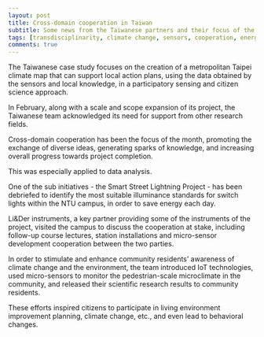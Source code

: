 ```yaml
---
layout: post
title: Cross-domain cooperation in Taiwan
subtitle: Some news from the Taiwanese partners and their focus of the month 
tags: [transdisciplinarity, climate change, sensors, cooperation, energy, IoT, citizen science]
comments: true
--- 
```


The Taiwanese case study focuses on the creation of a metropolitan Taipei climate map that can support local action plans, using the data obtained by the sensors and local knowledge, in a participatory sensing and citizen science approach.

In February, along with a scale and scope expansion of its project, the Taiwanese team acknowledged its need for support from other research fields. 

Cross-domain cooperation has been the focus of the month, promoting the exchange of diverse ideas, generating sparks of knowledge, and increasing overall progress towards project completion.

This was especially applied to data analysis. 

One of the sub initiatives - the Smart Street Lightning Project - has been debriefed to identify the most suitable illuminance standards for switch lights within the NTU campus, in order to save energy each day. 

Li&Der instruments, a key partner providing some of the instruments of the project, visited the campus to discuss the cooperation at stake, including follow-up course lectures, station installations and micro-sensor development cooperation between the two parties.

In order to stimulate and enhance community residents’ awareness of climate change and the environment, the team introduced IoT technologies, used micro-sensors to monitor the pedestrian-scale microclimate in the community, and released their scientific research results to community residents.

These efforts inspired citizens to participate in living environment improvement planning, climate change, etc., and even lead to behavioral changes. 
